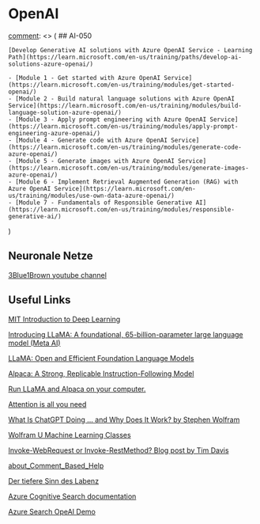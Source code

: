 # OpenAI

[comment]: <> (Dies ist ein Kommentar, der möglicherweise nicht überall funktioniert.)

[comment]: <> (
    ## AI-050

    [Develop Generative AI solutions with Azure OpenAI Service - Learning Path](https://learn.microsoft.com/en-us/training/paths/develop-ai-solutions-azure-openai/)

    - [Module 1 - Get started with Azure OpenAI Service](https://learn.microsoft.com/en-us/training/modules/get-started-openai/)
    - [Module 2 - Build natural language solutions with Azure OpenAI Service](https://learn.microsoft.com/en-us/training/modules/build-language-solution-azure-openai/)
    - [Module 3 - Apply prompt engineering with Azure OpenAI Service](https://learn.microsoft.com/en-us/training/modules/apply-prompt-engineering-azure-openai/)
    - [Module 4 - Generate code with Azure OpenAI Service](https://learn.microsoft.com/en-us/training/modules/generate-code-azure-openai/)
    - [Module 5 - Generate images with Azure OpenAI Service](https://learn.microsoft.com/en-us/training/modules/generate-images-azure-openai/)
    - [Module 6 - Implement Retrieval Augmented Generation (RAG) with Azure OpenAI Service](https://learn.microsoft.com/en-us/training/modules/use-own-data-azure-openai/)
    - [Module 7 - Fundamentals of Responsible Generative AI](https://learn.microsoft.com/en-us/training/modules/responsible-generative-ai/)

)



## Neuronale Netze

[3Blue1Brown youtube channel](https://www.youtube.com/@3blue1brown)

## Useful Links


[MIT Introduction to Deep Learning](http://introtodeeplearning.com/)

[Introducing LLaMA: A foundational, 65-billion-parameter large language model (Meta AI)](https://ai.meta.com/blog/large-language-model-llama-meta-ai/)

[LLaMA: Open and Efficient Foundation Language Models](https://arxiv.org/pdf/2302.13971.pdf)

[Alpaca: A Strong, Replicable Instruction-Following Model](https://crfm.stanford.edu/2023/03/13/alpaca.html)

[Run LLaMA and Alpaca on your computer.](https://github.com/cocktailpeanut/dalai)

[Attention is all you need](https://arxiv.org/pdf/1706.03762.pdf)

[What Is ChatGPT Doing … and Why Does It Work? by Stephen Wolfram](https://writings.stephenwolfram.com/2023/02/what-is-chatgpt-doing-and-why-does-it-work/)

[Wolfram U Machine Learning Classes](https://www.wolfram.com/wolfram-u/courses/catalog/?topic=machine-learning)

[Invoke-WebRequest or Invoke-RestMethod? Blog post by Tim Davis](https://www.truesec.com/hub/blog/invoke-webrequest-or-invoke-restmethod)

[about_Comment_Based_Help](https://learn.microsoft.com/en-us/powershell/module/microsoft.powershell.core/about/about_comment_based_help)

[Der tiefere Sinn des Labenz](https://de.wikipedia.org/wiki/Der_tiefere_Sinn_des_Labenz)

[Azure Cognitive Search documentation](https://learn.microsoft.com/en-us/azure/search/)

[Azure Search OpeAI Demo](https://github.com/Azure-Samples/azure-search-openai-demo/)